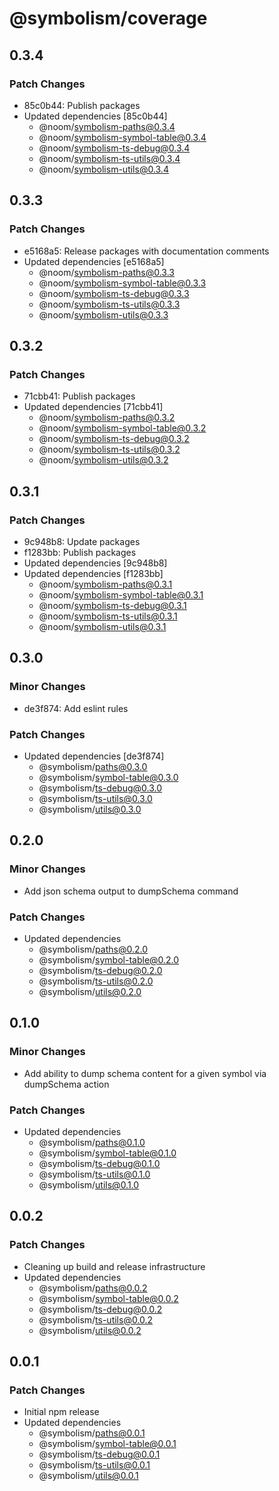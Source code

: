 # @symbolism/coverage

## 0.3.4

### Patch Changes

- 85c0b44: Publish packages
- Updated dependencies [85c0b44]
  - @noom/symbolism-paths@0.3.4
  - @noom/symbolism-symbol-table@0.3.4
  - @noom/symbolism-ts-debug@0.3.4
  - @noom/symbolism-ts-utils@0.3.4
  - @noom/symbolism-utils@0.3.4

## 0.3.3

### Patch Changes

- e5168a5: Release packages with documentation comments
- Updated dependencies [e5168a5]
  - @noom/symbolism-paths@0.3.3
  - @noom/symbolism-symbol-table@0.3.3
  - @noom/symbolism-ts-debug@0.3.3
  - @noom/symbolism-ts-utils@0.3.3
  - @noom/symbolism-utils@0.3.3

## 0.3.2

### Patch Changes

- 71cbb41: Publish packages
- Updated dependencies [71cbb41]
  - @noom/symbolism-paths@0.3.2
  - @noom/symbolism-symbol-table@0.3.2
  - @noom/symbolism-ts-debug@0.3.2
  - @noom/symbolism-ts-utils@0.3.2
  - @noom/symbolism-utils@0.3.2

## 0.3.1

### Patch Changes

- 9c948b8: Update packages
- f1283bb: Publish packages
- Updated dependencies [9c948b8]
- Updated dependencies [f1283bb]
  - @noom/symbolism-paths@0.3.1
  - @noom/symbolism-symbol-table@0.3.1
  - @noom/symbolism-ts-debug@0.3.1
  - @noom/symbolism-ts-utils@0.3.1
  - @noom/symbolism-utils@0.3.1

## 0.3.0

### Minor Changes

- de3f874: Add eslint rules

### Patch Changes

- Updated dependencies [de3f874]
  - @symbolism/paths@0.3.0
  - @symbolism/symbol-table@0.3.0
  - @symbolism/ts-debug@0.3.0
  - @symbolism/ts-utils@0.3.0
  - @symbolism/utils@0.3.0

## 0.2.0

### Minor Changes

- Add json schema output to dumpSchema command

### Patch Changes

- Updated dependencies
  - @symbolism/paths@0.2.0
  - @symbolism/symbol-table@0.2.0
  - @symbolism/ts-debug@0.2.0
  - @symbolism/ts-utils@0.2.0
  - @symbolism/utils@0.2.0

## 0.1.0

### Minor Changes

- Add ability to dump schema content for a given symbol via dumpSchema action

### Patch Changes

- Updated dependencies
  - @symbolism/paths@0.1.0
  - @symbolism/symbol-table@0.1.0
  - @symbolism/ts-debug@0.1.0
  - @symbolism/ts-utils@0.1.0
  - @symbolism/utils@0.1.0

## 0.0.2

### Patch Changes

- Cleaning up build and release infrastructure
- Updated dependencies
  - @symbolism/paths@0.0.2
  - @symbolism/symbol-table@0.0.2
  - @symbolism/ts-debug@0.0.2
  - @symbolism/ts-utils@0.0.2
  - @symbolism/utils@0.0.2

## 0.0.1

### Patch Changes

- Initial npm release
- Updated dependencies
  - @symbolism/paths@0.0.1
  - @symbolism/symbol-table@0.0.1
  - @symbolism/ts-debug@0.0.1
  - @symbolism/ts-utils@0.0.1
  - @symbolism/utils@0.0.1
